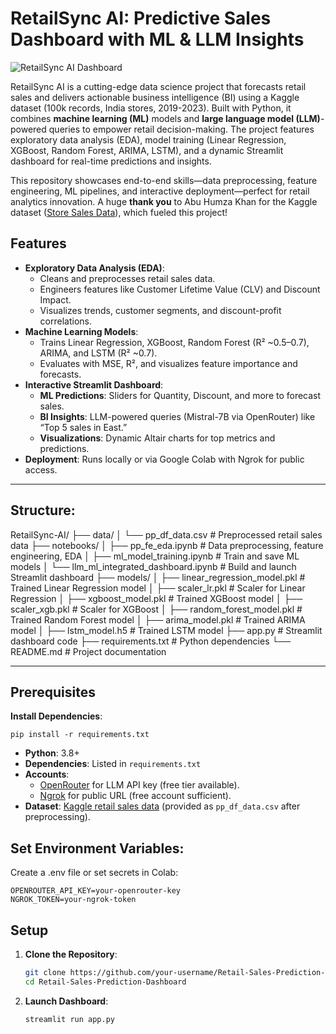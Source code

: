 # RetailSync AI: Predictive Sales Dashboard with ML & LLM Insights

![RetailSync AI Dashboard](screenshots/dashboard.png)

RetailSync AI is a cutting-edge data science project that forecasts retail sales and delivers actionable business intelligence (BI) using a Kaggle dataset (100k records, India stores, 2019-2023). Built with Python, it combines **machine learning (ML)** models and **large language model (LLM)**-powered queries to empower retail decision-making. The project features exploratory data analysis (EDA), model training (Linear Regression, XGBoost, Random Forest, ARIMA, LSTM), and a dynamic Streamlit dashboard for real-time predictions and insights.

This repository showcases end-to-end skills—data preprocessing, feature engineering, ML pipelines, and interactive deployment—perfect for retail analytics innovation. A huge **thank you** to Abu Humza Khan for the Kaggle dataset ([Store Sales Data](https://www.kaggle.com/datasets/abuhumzakhan/store-data)), which fueled this project!

## Features

- **Exploratory Data Analysis (EDA)**:
  - Cleans and preprocesses retail sales data.
  - Engineers features like Customer Lifetime Value (CLV) and Discount Impact.
  - Visualizes trends, customer segments, and discount-profit correlations.
- **Machine Learning Models**:
  - Trains Linear Regression, XGBoost, Random Forest (R² ~0.5–0.7), ARIMA, and LSTM (R² ~0.7).
  - Evaluates with MSE, R², and visualizes feature importance and forecasts.
- **Interactive Streamlit Dashboard**:
  - **ML Predictions**: Sliders for Quantity, Discount, and more to forecast sales.
  - **BI Insights**: LLM-powered queries (Mistral-7B via OpenRouter) like “Top 5 sales in East.”
  - **Visualizations**: Dynamic Altair charts for top metrics and predictions.
- **Deployment**: Runs locally or via Google Colab with Ngrok for public access.
---
## Structure:
 RetailSync-AI/
├── data/
│   └── pp_df_data.csv              # Preprocessed retail sales data
├── notebooks/
│   ├── pp_fe_eda.ipynb             # Data preprocessing, feature engineering, EDA
│   ├── ml_model_training.ipynb     # Train and save ML models
│   └── llm_ml_integrated_dashboard.ipynb  # Build and launch Streamlit dashboard
├── models/
│   ├── linear_regression_model.pkl # Trained Linear Regression model
│   ├── scaler_lr.pkl               # Scaler for Linear Regression
│   ├── xgboost_model.pkl           # Trained XGBoost model
│   ├── scaler_xgb.pkl              # Scaler for XGBoost
│   ├── random_forest_model.pkl     # Trained Random Forest model
│   ├── arima_model.pkl             # Trained ARIMA model
│   ├── lstm_model.h5               # Trained LSTM model
├── app.py                          # Streamlit dashboard code
├── requirements.txt                # Python dependencies
└── README.md                       # Project documentation

---
## Prerequisites

**Install Dependencies**:
```
pip install -r requirements.txt
```
- **Python**: 3.8+
- **Dependencies**: Listed in `requirements.txt`
- **Accounts**:
  - [OpenRouter](https://openrouter.ai) for LLM API key (free tier available).
  - [Ngrok](https://ngrok.com) for public URL (free account sufficient).
- **Dataset**: [Kaggle retail sales data](https://www.kaggle.com/datasets/abuhumzakhan/store-data) (provided as `pp_df_data.csv` after preprocessing).

## Set Environment Variables:
Create a .env file or set secrets in Colab:
```
OPENROUTER_API_KEY=your-openrouter-key
NGROK_TOKEN=your-ngrok-token
```

## Setup

1. **Clone the Repository**:
   ```bash
   git clone https://github.com/your-username/Retail-Sales-Prediction-Dashboard.git
   cd Retail-Sales-Prediction-Dashboard
   ```
2. **Launch Dashboard**:
   ```
   streamlit run app.py
   ```
